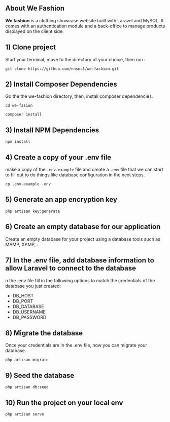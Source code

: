 ## About We Fashion

**We fashion** is a clothing showcase website built with Laravel and MySQL.
It comes with an authentication module and a back-office to manage products displayed on the client side.

## 1) Clone project

Start your terminal, move to the directory of your choice, then run :
```shell
git clone https://github.com/nnsncl/we-fashion.git
```

## 2) Install Composer Dependencies

Go the the we-fashion directory, then, install composer dependencies.

```shell
cd we-fasion
```
```shell
composer install
```

## 3) Install NPM Dependencies

```shell
npm install
```

## 4) Create a copy of your .env file

make a copy of the ``.env.example`` file and create a ``.env`` file that we can start to fill out to do things like database configuration in the next steps.
```shell
cp .env.example .env
```

## 5) Generate an app encryption key

```shell
php artisan key:generate
```

## 6) Create an empty database for our application

Create an empty database for your project using a database tools such as MAMP, XAMP,..

## 7) In the .env file, add database information to allow Laravel to connect to the database

n the .env file fill in the following options to match the credentials of the database you just created:
- DB_HOST
- DB_PORT
- DB_DATABASE
- DB_USERNAME
- DB_PASSWORD

## 8) Migrate the database

Once your credentials are in the .env file, now you can migrate your database.
```shell
php artisan migrate
```

## 9) Seed the database

```shell
php artisan db:seed
```

## 10) Run the project on your local env

```shell
php artisan serve
```